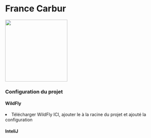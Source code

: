 <h1>France Carbur</h1>
<img src="https://media.discordapp.net/attachments/1286350811110309908/1286350848976490567/siteIcon__.png?ex=66eee895&is=66ed9715&hm=c9a57e5b677521477c211ffc0c3533b196201d25d1db3b53572cc881b69dda67&=&format=webp&quality=lossless&width=891&height=891" width="200" />
<h3>Configuration du projet</h3>
<h4>WildFly</h4>
<li>Télécharger WildFly <a src="https://github.com/wildfly/wildfly/releases/download/33.0.2.Final/wildfly-33.0.2.Final.zip">ICI</a>, ajouter le à la racine du projet et ajouté la configuration</p></li>

<h4>InteliJ</h4>
